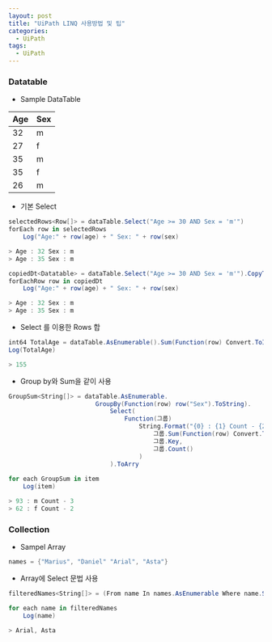 ```yaml
---
layout: post
title: "UiPath LINQ 사용방법 및 팁"
categories:
  - UiPath
tags:
  - UiPath
---
```



### Datatable

* Sample DataTable

| Age | Sex |
|-----|-----|
| 32  | m   |
| 27  | f   |
| 35  | m   |
| 35  | f   |
| 26  | m   |

* 기본 Select

```c#
selectedRows<Row[]> = dataTable.Select("Age >= 30 AND Sex = 'm'")
forEach row in selectedRows
    Log("Age:" + row(age) + " Sex: " + row(sex)

> Age : 32 Sex : m
> Age : 35 Sex : m

copiedDt<Datatable> = dataTable.Select("Age >= 30 AND Sex = 'm'").CopyToDatatable
forEachRow row in copiedDt
    Log("Age:" + row(age) + " Sex: " + row(sex)

> Age : 32 Sex : m
> Age : 35 Sex : m
```

* Select 를 이용한 Rows 합

```c#
int64 TotalAge = dataTable.AsEnumerable().Sum(Function(row) Convert.ToInt64(row("Age")))
Log(TotalAge)

> 155
```
    

* Group by와 Sum을 같이 사용

```c#
GroupSum<String[]> = dataTable.AsEnumerable.
                        GroupBy(Function(row) row("Sex").ToString).
                            Select(
                                Function(그룹) 
                                    String.Format("{0} : {1} Count - {2}", 
                                        그룹.Sum(Function(row) Convert.ToInt64(row("Age"))), 
                                        그룹.Key, 
                                        그룹.Count()
                                    )
                            ).ToArry
                            
for each GroupSum in item
    Log(item)

> 93 : m Count - 3
> 62 : f Count - 2
```
    
### Collection

* Sampel Array

```c#
names = {"Marius", "Daniel" "Arial", "Asta"}
```

* Array<String>에 Select 문법 사용

```c#
filteredNames<String[]> = (From name In names.AsEnumerable Where name.StartsWith("A") Select name).ToArray

for each name in filteredNames
    Log(name)
    
> Arial, Asta
```